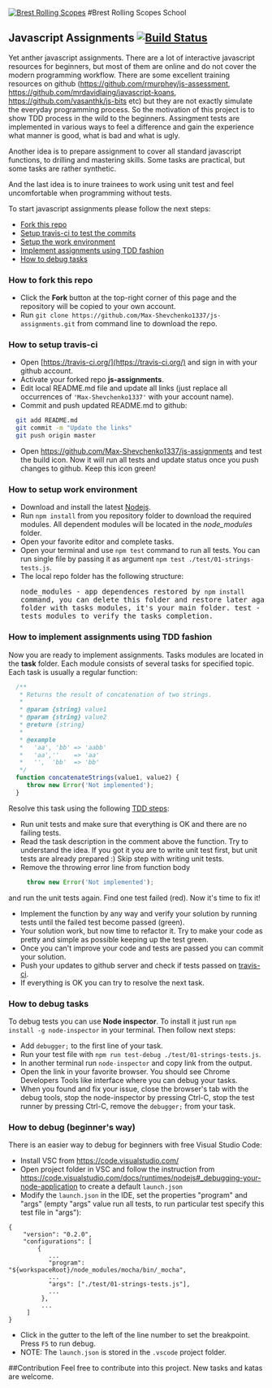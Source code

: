 [![Brest Rolling Scopes](http://brest.rollingscopes.com/images/logo_rs_text.svg)](http://brest.rollingscopes.com/)
#Brest Rolling Scopes School
## Javascript Assignments  [![Build Status](https://travis-ci.org/Max-Shevchenko1337/js-assignments.svg?branch=master)](https://travis-ci.org/Max-Shevchenko1337/js-assignments)

Yet anther javascript assignments. There are a lot of interactive javascript resources for beginners, but most of them are online and do not cover the modern programming workflow. There are some excellent training resources on github (https://github.com/rmurphey/js-assessment, https://github.com/mrdavidlaing/javascript-koans, https://github.com/vasanthk/js-bits etc) but they are not exactly simulate the everyday programming process. So the motivation of this project is to show TDD process in the wild to the beginners. Assingment tests are implemented in various ways to feel a difference and gain the experience what manner is good, what is bad and what is ugly.

Another idea is to prepare assignment to cover all standard javascript functions, to drilling and mastering skills. Some tasks are practical, but some tasks are rather synthetic.

And the last idea is to inure trainees to work using unit test and feel uncomfortable when programming without tests.

To start javascript assignments please follow the next steps:
*  [Fork this repo](#user-content-how-to-fork-this-repo)
*  [Setup travis-ci to test the commits](#user-content-how-to-setup-travis-ci)
*  [Setup the work environment](#user-content-how-to-setup-work-environment)
*  [Implement assignments using TDD fashion](#user-content-how-to-implement-assignments-using-tdd-fashion)
*  [How to debug tasks](#how-to-debug-tasks)

### How to fork this repo
* Click the **Fork** button at the top-right corner of this page and the repository will be copied to your own account.
* Run `git clone https://github.com/Max-Shevchenko1337/js-assignments.git` from command line to download the repo.

### How to setup travis-ci
* Open [https://travis-ci.org/](https://travis-ci.org/) and sign in with your github account.
* Activate your forked repo **js-assignments**.
* Edit local README.md file and update all links (just replace all occurrences of `'Max-Shevchenko1337'` with your account name).
* Commit and push updated README.md to github:
```bash
  git add README.md
  git commit -m "Update the links"
  git push origin master
```
* Open https://github.com/Max-Shevchenko1337/js-assignments and test the build icon. Now it will run all tests and update status once you push changes to github. Keep this icon green!


### How to setup work environment
* Download and install the latest [Nodejs](https://nodejs.org/en/download/stable/).
* Run `npm install` from you repository folder to download the required modules. All dependent modules will be located in the  *node_modules* folder.
* Open your favorite editor and complete tasks.
* Open your terminal and use `npm test` command to run all tests. You can run single file by passing it as argument `npm test ./test/01-strings-tests.js`.
* The local repo folder has the following structure: <pre>
    node_modules - app dependences restored by `npm install` command, you can delete this folder and restore later again.
    task - folder with tasks modules, it's your main folder.
    test - folder with tests modules to verify the tasks completion.
</pre>

### How to implement assignments using TDD fashion
Now you are ready to implement assignments. Tasks modules are located in the **task** folder. Each module consists of several tasks for specified topic. Each task is usually a regular function:
```javascript
  /**
   * Returns the result of concatenation of two strings.
   *
   * @param {string} value1
   * @param {string} value2
   * @return {string}
   *
   * @example
   *   'aa', 'bb' => 'aabb'
   *   'aa',''    => 'aa'
   *   '',  'bb'  => 'bb'
   */
  function concatenateStrings(value1, value2) {
     throw new Error('Not implemented');
  }
```
Resolve this task using the following [TDD steps](https://en.wikipedia.org/wiki/Test-driven_development#Test-driven_development_cycle):
* Run unit tests and make sure that everything is OK and there are no failing tests.
* Read the task description in the comment above the function. Try to understand the idea. If you got it you are to write unit test first, but unit tests are already prepared :) Skip step with writing unit tests.
* Remove the throwing error line from function body
```javascript
     throw new Error('Not implemented');
```
and run the unit tests again. Find one test failed (red). Now it's time to fix it!
* Implement the function by any way and verify your solution by running tests until the failed test become passed (green).
* Your solution work, but now time to refactor it. Try to make your code as pretty and simple as possible keeping up the test green.
* Once you can't improve your code and tests are passed you can commit your solution.
* Push your updates to github server and check if tests passed on [travis-ci](https://travis-ci.org/Max-Shevchenko1337/js-assignments/builds).
* If everything is OK you can try to resolve the next task.

### How to debug tasks
To debug tests you can use **Node inspector**. To install it just run `npm install -g node-inspector` in your terminal. Then follow next steps:
* Add `debugger;` to the first line of your task.
* Run your test file with `npm run test-debug ./test/01-strings-tests.js`.
* In another terminal run `node-inspector` and copy link from the output.
* Open the link in your favorite browser. You should see Chrome Developers Tools like interface where you can debug your tasks.
* When you found and fix your issue, close the browser's tab with the debug tools, stop the node-inspector by pressing Ctrl-C, stop the test runner by pressing Ctrl-C, remove the `debugger;` from your task.

### How to debug (beginner's way)
There is an easier way to debug for beginners with free Visual Studio Code:
* Install VSC from https://code.visualstudio.com/
* Open project folder in VSC and follow the instruction from https://code.visualstudio.com/docs/runtimes/nodejs#_debugging-your-node-application to create a default `launch.json`
* Modify the `launch.json` in the IDE, set the properties "program" and "args" (empty "args" value run all tests, to run particular test specify this test file in "args"):
```
{
    "version": "0.2.0",
    "configurations": [
        {
           ...
           "program": "${workspaceRoot}/node_modules/mocha/bin/_mocha",
           ...
           "args": ["./test/01-strings-tests.js"],
           ...
         },
         ...
     ]
}
```
* Click in the gutter to the left of the line number to set the breakpoint. Press `F5` to run debug.
* NOTE: The `launch.json` is stored in the `.vscode` project folder.


##Contribution
Feel free to contribute into this project. New tasks and katas are welcome.

